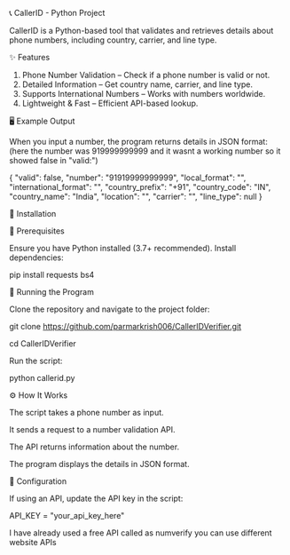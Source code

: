 📞 CallerID - Python Project

CallerID is a Python-based tool that validates and retrieves details about phone numbers, including country, carrier, and line type.

✨ Features

1. Phone Number Validation – Check if a phone number is valid or not.
2. Detailed Information – Get country name, carrier, and line type.
3. Supports International Numbers – Works with numbers worldwide.
4. Lightweight & Fast – Efficient API-based lookup.

🖥️ Example Output

When you input a number, the program returns details in JSON format: (here the number was 919999999999 and it wasnt a working number so it showed false in "valid:")

{
  "valid": false,
  "number": "91919999999999",
  "local_format": "",
  "international_format": "",
  "country_prefix": "+91",
  "country_code": "IN",
  "country_name": "India",
  "location": "",
  "carrier": "",
  "line_type": null
}

🚀 Installation

🔹 Prerequisites

Ensure you have Python installed (3.7+ recommended). Install dependencies:

pip install requests bs4

🔹 Running the Program

Clone the repository and navigate to the project folder:

git clone https://github.com/parmarkrish006/CallerIDVerifier.git

cd CallerIDVerifier

Run the script:

python callerid.py

⚙️ How It Works

The script takes a phone number as input.

It sends a request to a number validation API.

The API returns information about the number.

The program displays the details in JSON format.

🔧 Configuration

If using an API, update the API key in the script:

API_KEY = "your_api_key_here"

I have already used a free API called as numverify you can use different website APIs


